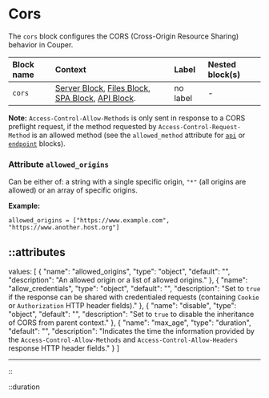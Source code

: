 # Cors

The `cors` block configures the CORS (Cross-Origin Resource Sharing) behavior in Couper.

| Block name | Context                                                                                                       | Label    | Nested block(s) |
|:-----------|:--------------------------------------------------------------------------------------------------------------|:---------|:----------------|
| `cors`     | [Server Block](#server-block), [Files Block](#files-block), [SPA Block](#spa-block), [API Block](#api-block). | no label | -               |

**Note:** `Access-Control-Allow-Methods` is only sent in response to a CORS preflight request, if the method requested by `Access-Control-Request-Method` is an allowed method (see the `allowed_method` attribute for [`api`](/configuration/block/api) or [`endpoint`](/configuration/block/endpoint) blocks).

### Attribute `allowed_origins`

Can be either of: a string with a single specific origin, `"*"` (all origins are allowed) or an array of specific origins.

**Example:**
```hcl
allowed_origins = ["https://www.example.com", "https://www.another.host.org"]
```

::attributes
---
values: [
  {
    "name": "allowed_origins",
    "type": "object",
    "default": "",
    "description": "An allowed origin or a list of allowed origins."
  },
  {
    "name": "allow_credentials",
    "type": "object",
    "default": "",
    "description": "Set to <code>true</code> if the response can be shared with credentialed requests (containing <code>Cookie</code> or <code>Authorization</code> HTTP header fields)."
  },
  {
    "name": "disable",
    "type": "object",
    "default": "",
    "description": "Set to <code>true</code> to disable the inheritance of CORS from parent context."
  },
  {
    "name": "max_age",
    "type": "duration",
    "default": "",
    "description": "Indicates the time the information provided by the <code>Access-Control-Allow-Methods</code> and <code>Access-Control-Allow-Headers</code> response HTTP header fields."
  }
]

---
::

::duration
